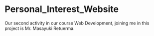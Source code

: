 # Personal_Interest_Website
Our second activity in our course Web Development, joining me in this project is Mr. Masayuki Retuerma.
